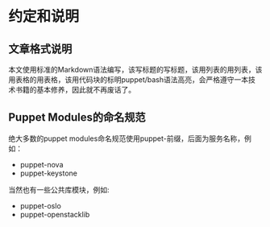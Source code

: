 # 约定和说明

## 文章格式说明

本文使用标准的Markdown语法编写，该写标题的写标题，该用列表的用列表，该用表格的用表格，该用代码块的标明puppet/bash语法高亮，会严格遵守一本技术书籍的基本修养，因此就不再废话了。


## Puppet Modules的命名规范

绝大多数的puppet modules命名规范使用puppet-前缀，后面为服务名称，例如：

* puppet-nova
* puppet-keystone

当然也有一些公共库模块，例如:

* puppet-oslo
* puppet-openstacklib





